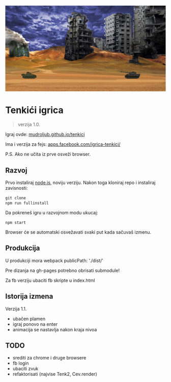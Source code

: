 [![](screen.png)](https://mudroljub.github.io/tenkici/)

# Tenkići igrica
> verzija 1.0.

Igraj ovde: [mudroljub.github.io/tenkici](https://mudroljub.github.io/tenkici/)

Ima i verzija za fejs: [apps.facebook.com/igrica-tenkici/](https://apps.facebook.com/igrica-tenkici/)

P.S. Ako ne učita iz prve osveži browser.

## Razvoj

Prvo instaliraj [node.js](https://nodejs.org), noviju verziju. Nakon toga kloniraj repo i instaliraj zavisnosti:
```
git clone
npm run fullinstall
```
Da pokreneš igru u razvojnom modu ukucaj:
```
npm start
```
Browser će se automatski osvežavati svaki put kada sačuvaš izmenu.

## Produkcija

U produkciji mora webpack publicPath: './dist/'

Pre dizanja na gh-pages potrebno obrisati submodule!

Za fb verziju ubaciti fb skripte u index.html

## Istorija izmena

Verzija 1.1.
* ubačen plamen
* igraj ponovo na enter
* animacija se nastavlja nakon kraja nivoa

## TODO
* srediti za chrome i druge browsere
* fb login
* ubaciti zvuk
* refaktorisati (najvise Tenk2, Cev.render)
